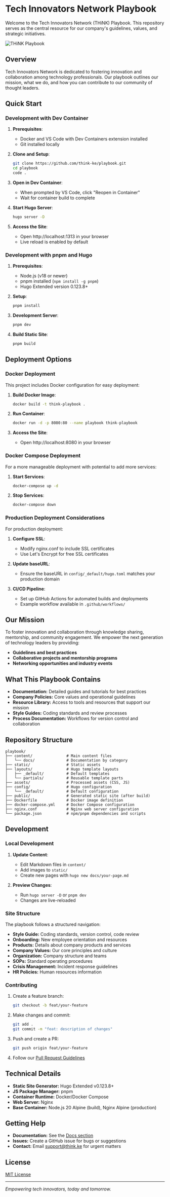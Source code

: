 # Tech Innovators Network Playbook

Welcome to the Tech Innovators Network (THiNK) Playbook. This repository serves as the central resource for our company's guidelines, values, and strategic initiatives.

![THiNK Playbook](https://playbook.think.ke/images/logo.png)

## Overview

Tech Innovators Network is dedicated to fostering innovation and collaboration among technology professionals. Our playbook outlines our mission, what we do, and how you can contribute to our community of thought leaders.

## Quick Start

### Development with Dev Container

1. **Prerequisites**:
   - Docker and VS Code with Dev Containers extension installed
   - Git installed locally
   
2. **Clone and Setup**:
   ```bash
   git clone https://github.com/think-ke/playbook.git
   cd playbook
   code .
   ```
   
3. **Open in Dev Container**:
   - When prompted by VS Code, click "Reopen in Container"
   - Wait for container build to complete

4. **Start Hugo Server**:
   ```bash
   hugo server -D
   ```
   
5. **Access the Site**:
   - Open http://localhost:1313 in your browser
   - Live reload is enabled by default

### Development with pnpm and Hugo

1. **Prerequisites**:
   - Node.js (v18 or newer)
   - pnpm installed (`npm install -g pnpm`)
   - Hugo Extended version 0.123.8+

2. **Setup**:
   ```bash
   pnpm install
   ```

3. **Development Server**:
   ```bash
   pnpm dev
   ```

4. **Build Static Site**:
   ```bash
   pnpm build
   ```

## Deployment Options

### Docker Deployment

This project includes Docker configuration for easy deployment:

1. **Build Docker Image**:
   ```bash
   docker build -t think-playbook .
   ```

2. **Run Container**:
   ```bash
   docker run -d -p 8080:80 --name playbook think-playbook
   ```

3. **Access the Site**:
   - Open http://localhost:8080 in your browser

### Docker Compose Deployment

For a more manageable deployment with potential to add more services:

1. **Start Services**:
   ```bash
   docker-compose up -d
   ```

2. **Stop Services**:
   ```bash
   docker-compose down
   ```

### Production Deployment Considerations

For production deployment:

1. **Configure SSL**:
   - Modify nginx.conf to include SSL certificates
   - Use Let's Encrypt for free SSL certificates

2. **Update baseURL**:
   - Ensure the baseURL in `config/_default/hugo.toml` matches your production domain

3. **CI/CD Pipeline**:
   - Set up GitHub Actions for automated builds and deployments
   - Example workflow available in `.github/workflows/`

## Our Mission

To foster innovation and collaboration through knowledge sharing, mentorship, and community engagement. We empower the next generation of technology leaders by providing:
- **Guidelines and best practices**
- **Collaborative projects and mentorship programs**
- **Networking opportunities and industry events**

## What This Playbook Contains

- **Documentation:** Detailed guides and tutorials for best practices
- **Company Policies:** Core values and operational guidelines
- **Resource Library:** Access to tools and resources that support our mission
- **Style Guides:** Coding standards and review processes
- **Process Documentation:** Workflows for version control and collaboration

## Repository Structure

```
playbook/
├── content/               # Main content files
│   └── docs/              # Documentation by category
├── static/                # Static assets
├── layouts/               # Hugo template layouts
│   ├── _default/          # Default templates
│   └── partials/          # Reusable template parts
├── assets/                # Processed assets (CSS, JS)
├── config/                # Hugo configuration
│   └── _default/          # Default configuration
├── public/                # Generated static site (after build)
├── Dockerfile             # Docker image definition
├── docker-compose.yml     # Docker Compose configuration
├── nginx.conf             # Nginx web server configuration
└── package.json           # npm/pnpm dependencies and scripts
```

## Development

### Local Development

1. **Update Content**:
   - Edit Markdown files in `content/`
   - Add images to `static/`
   - Create new pages with `hugo new docs/your-page.md`

2. **Preview Changes**:
   - Run `hugo server -D` or `pnpm dev`
   - Changes are live-reloaded

### Site Structure

The playbook follows a structured navigation:

- **Style Guide:** Coding standards, version control, code review
- **Onboarding:** New employee orientation and resources
- **Products:** Details about company products and services
- **Company Values:** Our core principles and culture
- **Organization:** Company structure and teams
- **SOPs:** Standard operating procedures
- **Crisis Management:** Incident response guidelines
- **HR Policies:** Human resources information

### Contributing

1. Create a feature branch:
   ```bash
   git checkout -b feat/your-feature
   ```

2. Make changes and commit:
   ```bash
   git add .
   git commit -m "feat: description of changes"
   ```

3. Push and create a PR:
   ```bash
   git push origin feat/your-feature
   ```

4. Follow our [Pull Request Guidelines](https://think-ke.github.io/playbook/docs/style-guide/pull-requests/creating-pull-requests/)

## Technical Details

- **Static Site Generator:** Hugo Extended v0.123.8+
- **JS Package Manager:** pnpm
- **Container Runtime:** Docker/Docker Compose
- **Web Server:** Nginx
- **Base Container:** Node.js 20 Alpine (build), Nginx Alpine (production)

## Getting Help

- **Documentation:** See the [Docs section](/content/docs/index.md)
- **Issues:** Create a GitHub issue for bugs or suggestions
- **Contact:** Email support@think.ke for urgent matters

## License

[MIT License](LICENSE)

---

*Empowering tech innovators, today and tomorrow.*
